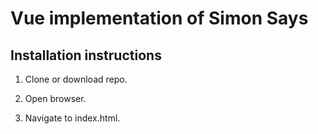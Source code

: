 # Vue implementation of Simon Says

## Installation instructions

1. Clone or download repo.

2. Open browser.

3. Navigate to index.html.
